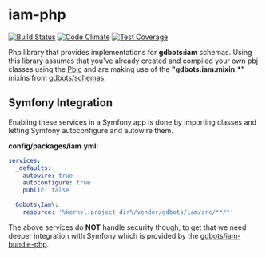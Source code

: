 iam-php
=============

[![Build Status](https://api.travis-ci.org/gdbots/iam-php.svg)](https://travis-ci.org/gdbots/iam-php)
[![Code Climate](https://codeclimate.com/github/gdbots/iam-php/badges/gpa.svg)](https://codeclimate.com/github/gdbots/iam-php)
[![Test Coverage](https://codeclimate.com/github/gdbots/iam-php/badges/coverage.svg)](https://codeclimate.com/github/gdbots/iam-php/coverage)

Php library that provides implementations for __gdbots:iam__ schemas.   Using this library assumes that you've 
already created and compiled your own pbj classes using the [Pbjc](https://github.com/gdbots/pbjc-php) and are 
making use of the __"gdbots:iam:mixin:*"__ mixins from [gdbots/schemas](https://github.com/gdbots/schemas).


## Symfony Integration
Enabling these services in a Symfony app is done by importing classes and letting Symfony
autoconfigure and autowire them.

__config/packages/iam.yml:__

```yaml
services:
  _defaults:
    autowire: true
    autoconfigure: true
    public: false

  Gdbots\Iam\:
    resource: '%kernel.project_dir%/vendor/gdbots/iam/src/**/*'
```

The above services do __NOT__ handle security though, to get that we need deeper integration
with Symfony which is provided by the [gdbots/iam-bundle-php](https://github.com/gdbots/iam-bundle-php).
